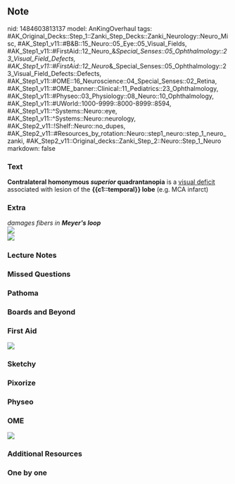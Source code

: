 ## Note
nid: 1484603813137
model: AnKingOverhaul
tags: #AK_Original_Decks::Step_1::Zanki_Step_Decks::Zanki_Neurology::Neuro_Misc, #AK_Step1_v11::#B&B::15_Neuro::05_Eye::05_Visual_Fields, #AK_Step1_v11::#FirstAid::12_Neuro_&_Special_Senses::05_Ophthalmology::23_Visual_Field_Defects, #AK_Step1_v11::#FirstAid::12_Neuro_&_Special_Senses::05_Ophthalmology::23_Visual_Field_Defects::Defects, #AK_Step1_v11::#OME::16_Neuroscience::04_Special_Senses::02_Retina, #AK_Step1_v11::#OME_banner::Clinical::11_Pediatrics::23_Ophthalmology, #AK_Step1_v11::#Physeo::03_Physiology::08_Neuro::10_Ophthalmology, #AK_Step1_v11::#UWorld::1000-9999::8000-8999::8594, #AK_Step1_v11::^Systems::Neuro::eye, #AK_Step1_v11::^Systems::Neuro::neurology, #AK_Step2_v11::!Shelf::Neuro::no_dupes, #AK_Step2_v11::#Resources_by_rotation::Neuro::step1_neuro::step_1_neuro_zanki, #AK_Step2_v11::Original_decks::Zanki_Step_2::Neuro::Step_1_Neuro
markdown: false

### Text
<div>
  <div>
    <b>Contralateral homonymous <i>superior</i> quadrantanopia</b>
    is a <u>visual deficit</u> associated with lesion of the
    <b>{{c1::temporal}} lobe</b> (e.g. MCA infarct)
  </div>
</div>

### Extra
<div>
  <div>
    <i>damages fibers in <b>Meyer's loop</b></i>
  </div>
</div><img src="paste-225240969904203.jpg">
<div><img src="paste-222152888418872.jpg"></div>

### Lecture Notes


### Missed Questions


### Pathoma


### Boards and Beyond


### First Aid
<img src="tmpWb3LyU.png">

### Sketchy


### Pixorize


### Physeo


### OME
<div class="ome-widget">
  <a href=
  "https://onlinemeded.org/spa/pediatrics/ophthalmology/acquire?ref=anki">
  <img src="_OME_AnkiFlashcards_Lesson_4.png"></a>
</div>

### Additional Resources


### One by one

